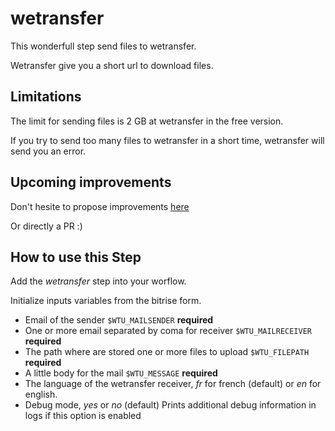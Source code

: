 # wetransfer

This wonderfull step send files to wetransfer.

Wetransfer give you a short url to download files.

## Limitations

The limit for sending files is 2 GB at wetransfer in the free version.

If you try to send too many files to wetransfer in a short time, wetransfer will send you an error.


## Upcoming improvements

Don't hesite to propose improvements [here](https://github.com/kawaiseb/bitrise-step-wetransfer/issues)

Or directly a PR :)

## How to use this Step

Add the *wetransfer* step into your worflow.

Initialize inputs variables from the bitrise form.

* Email of the sender `$WTU_MAILSENDER` **required**
* One or more email separated by coma for receiver `$WTU_MAILRECEIVER` **required**
* The path where are stored one or more files to upload `$WTU_FILEPATH` **required**
* A little body for the mail `$WTU_MESSAGE` **required**
* The language of the wetransfer receiver, *fr* for french (default) or *en* for english.
* Debug mode, *yes* or *no* (default)
    Prints additional debug information in logs if this option is enabled

